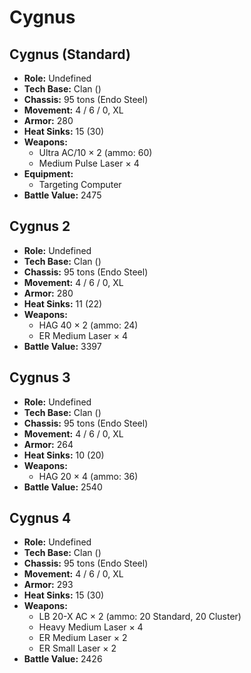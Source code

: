 # Cygnus
## Cygnus (Standard)
- **Role:** Undefined
- **Tech Base:** Clan ()
- **Chassis:** 95 tons (Endo Steel)
- **Movement:** 4 / 6 / 0, XL
- **Armor:** 280
- **Heat Sinks:** 15 (30)
- **Weapons:**
  - Ultra AC/10 × 2 (ammo: 60)
  - Medium Pulse Laser × 4
- **Equipment:**
  - Targeting Computer
- **Battle Value:** 2475

## Cygnus 2
- **Role:** Undefined
- **Tech Base:** Clan ()
- **Chassis:** 95 tons (Endo Steel)
- **Movement:** 4 / 6 / 0, XL
- **Armor:** 280
- **Heat Sinks:** 11 (22)
- **Weapons:**
  - HAG 40 × 2 (ammo: 24)
  - ER Medium Laser × 4
- **Battle Value:** 3397

## Cygnus 3
- **Role:** Undefined
- **Tech Base:** Clan ()
- **Chassis:** 95 tons (Endo Steel)
- **Movement:** 4 / 6 / 0, XL
- **Armor:** 264
- **Heat Sinks:** 10 (20)
- **Weapons:**
  - HAG 20 × 4 (ammo: 36)
- **Battle Value:** 2540

## Cygnus 4
- **Role:** Undefined
- **Tech Base:** Clan ()
- **Chassis:** 95 tons (Endo Steel)
- **Movement:** 4 / 6 / 0, XL
- **Armor:** 293
- **Heat Sinks:** 15 (30)
- **Weapons:**
  - LB 20-X AC × 2 (ammo: 20 Standard, 20 Cluster)
  - Heavy Medium Laser × 4
  - ER Medium Laser × 2
  - ER Small Laser × 2
- **Battle Value:** 2426

